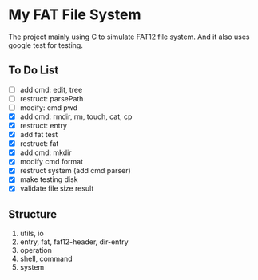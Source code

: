 # My FAT File System

The project mainly using C to simulate FAT12 file system. And it also uses google test for testing.

## To Do List

- [ ] add cmd: edit, tree
- [ ] restruct: parsePath
- [ ] modify: cmd pwd
- [x] add cmd: rmdir, rm, touch, cat, cp
- [x] restruct: entry
- [x] add fat test
- [x] restruct: fat
- [x] add cmd: mkdir
- [x] modify cmd format
- [x] restruct system (add cmd parser)
- [x] make testing disk
- [x] validate file size result

## Structure

1. utils, io
2. entry, fat, fat12-header, dir-entry
3. operation
4. shell, command
5. system
